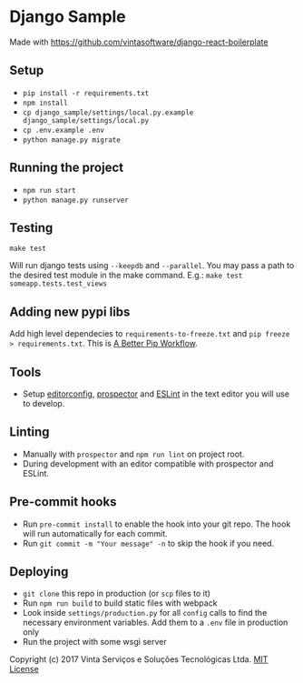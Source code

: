# Django Sample
Made with https://github.com/vintasoftware/django-react-boilerplate

## Setup
- `pip install -r requirements.txt`
- `npm install`
- `cp django_sample/settings/local.py.example django_sample/settings/local.py`
- `cp .env.example .env`
- `python manage.py migrate`

## Running the project
- `npm run start`
- `python manage.py runserver`

## Testing
`make test`

Will run django tests using `--keepdb` and `--parallel`. You may pass a path to the desired test module in the make command. E.g.: `make test someapp.tests.test_views`

## Adding new pypi libs
Add high level dependecies to `requirements-to-freeze.txt` and `pip freeze > requirements.txt`. This is [A Better Pip Workflow](http://www.kennethreitz.org/essays/a-better-pip-workflow).

## Tools
- Setup [editorconfig](http://editorconfig.org/), [prospector](https://prospector.landscape.io/en/master/) and [ESLint](http://eslint.org/) in the text editor you will use to develop.

## Linting
- Manually with `prospector` and `npm run lint` on project root.
- During development with an editor compatible with prospector and ESLint.

## Pre-commit hooks
- Run `pre-commit install` to enable the hook into your git repo. The hook will run automatically for each commit.
- Run `git commit -m "Your message" -n` to skip the hook if you need.

## Deploying
- `git clone` this repo in production (or `scp` files to it)
- Run `npm run build` to build static files with webpack
- Look inside `settings/production.py` for all `config` calls to find the necessary environment variables. Add them to a `.env` file in production only
- Run the project with some wsgi server

Copyright (c) 2017 Vinta Serviços e Soluções Tecnológicas Ltda.
[MIT License](LICENSE.txt)
